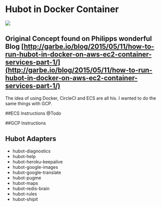 
# Hubot in Docker Container 

[![](https://badge.imagelayers.io/jasonnic/docker-hubot-base:latest.svg)](https://imagelayers.io/?images=jasonnic/docker-hubot-base:latest 'Get your own badge on imagelayers.io')

## Original Concept found on Philipps wonderful Blog [http://garbe.io/blog/2015/05/11/how-to-run-hubot-in-docker-on-aws-ec2-container-services-part-1/](http://garbe.io/blog/2015/05/11/how-to-run-hubot-in-docker-on-aws-ec2-container-services-part-1/)
The idea of using Docker, CircleCI and ECS are all his.  I wanted to do the same things with GCP.



##ECS Instructions
@Todo


##GCP Instructions


## Hubot Adapters

* hubot-diagnostics
* hubot-help
* hubot-heroku-keepalive
* hubot-google-images
* hubot-google-translate
* hubot-pugme
* hubot-maps
* hubot-redis-brain
* hubot-rules
* hubot-shipit

